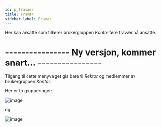 ```yaml
---
id: p_fravaer
title: Fravær
sidebar_label: Fravær
---
```

Her kan ansatte som tilhører brukergruppen _Kontor_ føre fravær på ansatte. 

# ---------------- Ny versjon, kommer snart... ----------------

Tilgang til dette menyvalget gis bare til _Rektor_ og medlemmer av brukergruppen _Kontor_.

Her er to grupperinger:

![image](https://github.com/user-attachments/assets/d2943e27-a70b-408d-9c88-d6970dbbe6de)

og

![image](https://github.com/user-attachments/assets/b8077119-472d-4b4f-a90f-3a8573b7ca10)
